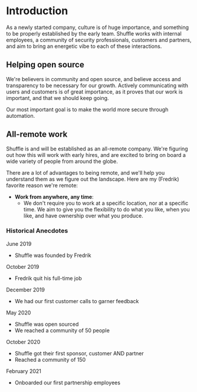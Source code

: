 # Introduction
As a newly started company, culture is of huge importance, and something to be properly established by the early team. Shuffle works with internal employees, a community of security professionals, customers and partners, and aim to bring an energetic vibe to each of these interactions. 

## Helping open source
We're believers in community and open source, and believe access and transparency to be necessary for our growth. Actively communicating with users and customers is of great importance, as it proves that our work is important, and that we should keep going. 

Our most important goal is to make the world more secure through automation. 

## All-remote work
Shuffle is and will be established as an all-remote company. We're figuring out how this will work with early hires, and are excited to bring on board a wide variety of people from around the globe.

There are a lot of advantages to being remote, and we'll help you understand them as we figure out the landscape. Here are my (Fredrik) favorite reason we're remote:
* **Work from anywhere, any time**:
	- We don't require you to work at a specific location, nor at a specific time. We aim to give you the flexibility to do what you like, when you like, and have ownership over what you produce.

### Historical Anecdotes
June 2019
- Shuffle was founded by Fredrik

October 2019
- Fredrik quit his full-time job

December 2019
- We had our first customer calls to garner feedback

May 2020
- Shuffle was open sourced
- We reached a community of 50 people

October 2020
- Shuffle got their first sponsor, customer AND partner
- Reached a community of 150

February 2021
- Onboarded our first partnership employees
